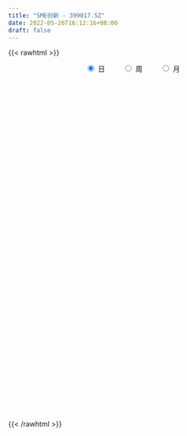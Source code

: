 ```yaml
---
title: "SME创新 - 399017.SZ"
date: 2022-05-26T16:12:16+08:00
draft: false
---
```

{{< rawhtml >}}
    <div style="text-align: center">
        <label style="padding: 1rem;"><input style="margin-right: .5rem" type="radio" name="period" value="D" checked onclick="period_change(this)">日</label>
        <label style="padding: 1rem;"><input style="margin-right: .5rem" type="radio" name="period" value="W" onclick="period_change(this)">周</label>
        <label style="padding: 1rem;"><input style="margin-right: .5rem" type="radio" name="period" value="M" onclick="period_change(this)">月</label>
    </div>
    <div id="chart" style="height: 700px;"></div> 
    <script type="text/javascript">
        const D_v = [21358889.0,16812051.0,20271237.0,20480011.0,18132732.0,19140349.0,22712781.0,21863412.0,21855476.0,23570794.0,22820024.0,23848756.0,20166441.0,17818574.0,19437994.0,23566953.0,21839926.0,19148953.0,21754290.0,23112004.0,19048669.0,17116966.0,19418392.0,21290217.0,23230571.0,19889406.0,25265965.0,25235916.0,24128592.0,22972594.0,21306344.0,21108447.0,19832786.0,18647598.0,18094506.0,19677534.0,20583510.0,22473484.0,20596987.0,24060309.0,26077620.0,21410099.0,21038771.0,22074270.0,20795282.0,17331228.0,20954829.0,23930741.0,23679171.0,26806595.0,29529744.0,24429450.0,23824109.0,24971398.0,27141143.0,28708984.0,24836582.0,25995859.0,23872262.0,22087195.0,24686961.0,22066500.0,22919819.0,23896738.0,19277542.0,20960787.0,18112774.0,17806603.0,19192386.0,22812738.0,21316986.0,20645009.0,20312650.0,22240765.0,26182080.0,23039043.0,25149466.0,23987630.0,26110823.0,24311529.0,21909394.0,27270599.0,22560066.0,21816033.0,21843622.0,21328813.0,20914162.0,21665988.0,19451278.0,17686571.0,20082149.0,17955959.0,18213529.0,14143221.0,16386267.0,14266856.0,16027224.0,15359447.0,15601243.0,14285280.0,15140694.0,19461752.0,16625370.0,16839424.0,16804545.0,14818184.0,15453804.0,16673919.0,20031045.0,21028146.0,21523322.0,21469009.0,23821913.0,24332933.0,19683692.0,21465439.0,29140190.0,22406266.0,20895453.0,21707507.0,22263994.0,21160936.0,24213814.0,24414769.0,23153405.0,24376481.0,22905607.0,23131535.0,22286918.0,20750660.0,19806420.0,21727585.0,22610043.0,25115343.0,24309743.0,26172257.0,24237621.0,22760886.0,22720862.0,22875669.0,23963192.0,21202706.0,21871510.0,21598163.0,19618403.0,18077552.0,19960265.0,20600312.0,15579187.0,19647135.0,18323154.0,18811427.0,16794407.0,17850042.0,15590580.0,17384374.0,17528889.0,21401371.0,23281536.0,17696043.0,21219234.0,19977597.0,19064077.0,17948344.0,17220046.0,18510254.0,21713634.0,22514738.0,19516224.0,18575951.0,18585330.0,14779315.0,18599508.0,15139288.0,17468724.0,15647944.0,15534199.0,15417685.0,16615734.0,15047672.0,17392505.0,14280645.0,13427327.0,13043857.0,14088252.0,12686662.0,17044962.0,17800767.0,18831086.0,23201678.0,15905540.0,15463876.0,14999557.0,13804442.0,15221748.0,15644301.0,18108335.0,18566958.0,21050810.0,18034768.0,18911644.0,16608384.0,19933973.0,21568438.0,21432196.0,15226923.0,16659229.0,14572924.0,15487567.0,14562617.0,15035045.0,14962151.0,15938682.0,16292974.0,15105995.0,14473092.0,16223696.0,15856164.0,16008661.0,17278504.0,17005301.0,12897263.0,13284406.0,15509020.0,13194583.0,14405655.0,13930177.0,17070640.0,14800511.0,18672888.0,18990623.0,21853514.0,19045292.0,21731775.0,21284562.0,17488111.0,15083139.0,18204571.0,23199567.0,15526497.0,15397668.0,15714794.0,15134195.0,16447525.0,18095194.0,19637351.0,18410314.0,21952224.0,15492741.0,19277912.0]
const D_histogram = [0.0,0.0707674074,0.8603501294,1.6393634126,-0.0641150752,0.4978160853,3.5997281474,5.4950064598,9.0838809231,8.8456231879,11.4297776468,13.1321707909,9.3276192634,5.1689929353,3.876091604,4.5159916704,3.5086782692,2.7920566661,4.3208561106,0.6641657427,-2.3502718291,-8.5590755436,-7.6530884393,-3.7996103716,2.2871805845,6.3205216756,11.1373939811,11.9864997384,13.0490306059,15.303235695,13.6429693498,13.5415094141,7.2990494367,-0.1899889599,-3.8361628396,-6.3936522652,-5.055259904,-3.9353105584,-4.5128111356,-2.0531420361,0.1854772942,-1.2144301182,-3.4031260289,-5.4898944299,-7.3853902773,-7.9233983823,-5.2781506151,-2.4559081656,-3.8025685777,-7.5118157224,-13.8101209899,-20.2531023638,-16.5626780516,-10.726817198,-0.986725082,3.5908357603,11.8362328751,15.6367976444,16.1218782374,16.2634391031,17.8922084839,18.5581152719,17.5084455711,12.7821901681,6.5099104141,-5.953176343,-13.8788859014,-16.616818969,-18.3075583852,-10.7810551369,-5.3580941947,-1.8528990455,-2.85252209,-4.5338361911,-6.1657220987,-10.6682836731,-14.4481033865,-15.2729665903,-15.4113991151,-10.2756750954,-3.8998009392,0.6226742036,0.4393270532,0.053053696,-1.3908904837,-2.9421419445,-3.0129124405,-7.4955974685,-8.2137996318,-6.9006790894,-3.8675570639,-3.4729696063,-7.534480492,-9.7604563658,-17.4612702344,-16.5840995091,-14.3253836301,-11.4478346214,-13.7157394745,-11.9688519879,-7.2887571321,-3.8955431834,-1.2205884418,3.5075577469,6.7954074749,7.3836618117,7.6182198656,11.0926057646,12.3653405548,11.4515456683,7.2940577347,8.2680510019,13.037728905,14.7237859631,15.7496182218,19.7123977627,20.2780522332,18.3106252235,19.0803168212,19.4416154695,19.5508581737,21.3764240118,21.1595712141,18.414189911,19.07921326,16.1452187835,15.977589554,18.6856752548,18.0515140256,14.4960597787,11.8689269176,8.0368370423,8.2885198192,10.9032764552,10.6983850733,6.0230182768,4.2490014039,-0.2484292224,-7.4470077658,-6.5180078769,-5.9067363545,-6.3986685001,-5.0834710752,-3.0190794344,-3.7405501729,-3.9999121414,-8.3201854509,-15.8930092952,-17.597368272,-14.5297936573,-11.5096717714,-11.0688434059,-9.7303774953,-5.8237201626,-3.9430784593,0.8167063122,3.6279914546,5.7661220722,0.2211232982,-3.919509286,-7.5592881701,-7.4919186324,-10.386153117,-8.3727799887,-10.334768475,-8.9111148881,-1.0695443723,1.2374278026,-0.5887937127,-4.8952203021,-13.637721566,-19.2977332229,-31.9306956644,-38.1060176134,-47.2963240458,-49.7118698196,-47.258328861,-42.8405072457,-32.9256531728,-25.3265453443,-24.9522952979,-24.6153078061,-18.8412509286,-12.2116407206,-6.542618155,-0.0511693844,9.2237165465,10.6990216821,16.1140534081,13.0402687905,13.3925844188,13.3083929789,12.6386639124,11.4130726403,7.2381458015,2.069999796,-8.4376614516,-21.9677482751,-31.328517009,-30.6398774864,-24.9409987866,-24.5645748733,-32.9168890601,-29.716722021,-19.7263700994,-11.3753747166,-1.7835345868,3.2672099693,9.0815802404,11.0900796856,9.6901031331,9.502815488,8.8568954781,13.4570704299,13.704326909,13.7605438304,13.2233517232,8.854405277,3.5892831495,-5.3593110841,-6.0496394506,-9.9334239871,-6.839875597,-7.6110273381,-5.3785820847,-3.3283227807,-4.4140378979,-10.0704996366,-14.7327218342,-28.9587227071,-41.4837968402,-38.6138073714,-35.0149633383,-21.306524876,-6.8418021785,1.2588511057,7.796180936,15.0585206426,21.2083994536,26.0926856528,28.6904295468,28.1285397699,27.9181478064,28.1296196971,28.3299022698,30.4793935858,32.9229893133,24.3789424701,20.6086739243,18.7320927504]
const D_fast = [0.0,0.0884592593,1.0931295136,2.28198365,0.5624763933,1.2488615752,5.2507056741,8.5197356015,14.3795802956,16.3527283573,21.7943272279,26.7797630697,25.3071163581,22.4407382638,22.1168598336,23.8857578175,23.7556139836,23.737006547,26.3460200192,22.855371087,19.2533655578,10.9047929575,9.8975079519,12.8010834268,19.459669529,25.073141039,32.6743618398,36.5200925317,40.8448810506,46.9248950635,48.6753710557,51.9592884735,47.5415908553,40.0050552187,35.3998406291,31.2439381373,31.3185155224,31.4546372285,29.7489338674,31.6953174578,33.9803061117,32.2767911698,29.2373137518,25.7780717434,22.0362283266,19.517370626,20.8430807395,23.0513461476,20.754043591,15.1668425157,5.4160070007,-6.0902499641,-6.5404951648,-3.3863386108,6.1070722348,11.5823420172,22.7867973507,30.4965615311,35.0121116835,39.219532325,45.3213538267,50.6267894326,53.9542311246,52.4235232637,47.7787211132,33.8273402704,22.4319092366,15.5397714268,9.2721424143,14.1033818783,18.1868192718,21.2287896596,19.5160360927,16.7012629438,13.5279465115,6.3583140188,-1.0335315412,-5.6766363926,-9.6679186961,-7.1011134503,-1.7001895289,2.9779541649,2.9044387777,2.5314288445,0.7397620439,-1.547024903,-2.3710235092,-8.7276079043,-11.4992599756,-11.9113092055,-9.845076446,-10.31873139,-16.2638623987,-20.9299523639,-32.9960837912,-36.2649379431,-37.5875679717,-37.5719776183,-43.2688173401,-44.5141428504,-41.6562372776,-39.2369091248,-36.8671014937,-31.2620658682,-26.2753642715,-23.8411944817,-21.7020814615,-15.4545441213,-11.0904741924,-9.1413826618,-11.4753561617,-8.4343501441,-0.4052400147,4.9617635341,9.9250003484,18.8158793299,24.4510468587,27.0612761549,32.6010469579,37.8227494736,42.8197067212,49.9893785622,55.062418568,56.9205847427,62.3554114067,63.4577216261,67.2844897851,74.6639942995,78.5427115767,78.6112722745,78.9513711428,77.128490528,79.4523032598,84.7928790096,87.2625838961,84.0929716687,83.3812051468,78.8216672148,69.7613367301,69.0608346497,68.1954220835,66.1038228128,66.1481524689,67.4577742512,65.8011659694,64.5418259655,58.1415062934,46.5954301253,40.4917290804,39.9268552808,40.0695592238,37.7431767379,36.6490482747,39.0997755667,39.9946476552,44.9586090048,48.6768920108,52.2565531465,46.766835197,41.6463252913,36.1167243647,34.3111142442,28.8203414804,28.7405196116,24.1948390065,23.3907138714,30.9648982941,33.5812274196,31.6078074761,26.0775758113,13.9256441558,3.4411991932,-17.1744371644,-32.8762635167,-53.8906509606,-68.7341641892,-78.0952054459,-84.387510642,-82.7040698624,-81.4365983699,-87.300422148,-93.1172616077,-92.0535174624,-88.4768174345,-84.4434494076,-77.9647929831,-66.3839779156,-62.2339173595,-52.7903722815,-52.6040897015,-48.9036279684,-45.6607211636,-43.1707842521,-41.5431073641,-43.9084977525,-48.5591438089,-61.1762204195,-80.1982443118,-97.391142298,-104.362472147,-104.8988431438,-110.6635629488,-127.2450994006,-131.4741128668,-126.4153534701,-120.9082017664,-111.7622452833,-105.8946982349,-97.8099329037,-93.0289135371,-92.0063643064,-89.8179480794,-88.2496442197,-80.2852016605,-76.6118634542,-73.1155105751,-70.3468647516,-72.5022098785,-76.8700112186,-87.1584332233,-89.3611714523,-95.7283119856,-94.3447324948,-97.0186410704,-96.1308413382,-94.9126627294,-97.101887321,-105.2759739689,-113.621376625,-135.0870581746,-157.9830815178,-164.7665438919,-169.9214406934,-161.5396334501,-148.7853612971,-140.3699952366,-131.8836201722,-120.856650305,-109.4046716306,-97.9972140181,-88.2268627375,-81.7566175719,-74.9874725838,-67.7435957688,-60.4608376286,-50.6914979162,-40.0171548604,-42.4664660861,-41.0845661508,-38.2781241372]
const D_slow = [0.0,0.0176918519,0.2327793842,0.6426202373,0.6265914685,0.7510454899,1.6509775267,3.0247291417,5.2956993724,7.5071051694,10.3645495811,13.6475922788,15.9794970947,17.2717453285,18.2407682295,19.3697661471,20.2469357144,20.9449498809,22.0251639086,22.1912053443,21.603637387,19.4638685011,17.5505963912,16.6006937984,17.1724889445,18.7526193634,21.5369678587,24.5335927933,27.7958504447,31.6216593685,35.0324017059,38.4177790594,40.2425414186,40.1950441786,39.2360034687,37.6375904024,36.3737754264,35.3899477868,34.261745003,33.7484594939,33.7948288175,33.4912212879,32.6404397807,31.2679661732,29.4216186039,27.4407690083,26.1212313546,25.5072543132,24.5566121687,22.6786582381,19.2261279906,14.1628523997,10.0221828868,7.3404785873,7.0937973168,7.9915062569,10.9505644756,14.8597638867,18.8902334461,22.9560932218,27.4291453428,32.0686741608,36.4457855536,39.6413330956,41.2688106991,39.7805166134,36.310795138,32.1565903958,27.5797007995,24.8844370152,23.5449134666,23.0816887052,22.3685581827,21.2350991349,19.6936686102,17.0265976919,13.4145718453,9.5963301977,5.743480419,3.1745616451,2.1996114103,2.3552799612,2.4651117245,2.4783751485,2.1306525276,1.3951170415,0.6418889313,-1.2320104358,-3.2854603437,-5.0106301161,-5.9775193821,-6.8457617837,-8.7293819067,-11.1694959981,-15.5348135567,-19.680838434,-23.2621843415,-26.1241429969,-29.5530778655,-32.5452908625,-34.3674801455,-35.3413659414,-35.6465130518,-34.7696236151,-33.0707717464,-31.2248562934,-29.320301327,-26.5471498859,-23.4558147472,-20.5929283301,-18.7694138964,-16.702401146,-13.4429689197,-9.7620224289,-5.8246178735,-0.8965184328,4.1729946255,8.7506509314,13.5207301367,18.3811340041,23.2688485475,28.6129545504,33.9028473539,38.5063948317,43.2761981467,47.3125028426,51.3069002311,55.9783190448,60.4911975511,64.1152124958,67.0824442252,69.0916534858,71.1637834406,73.8896025544,76.5641988227,78.0699533919,79.1322037429,79.0700964373,77.2083444958,75.5788425266,74.102158438,72.5024913129,71.2316235441,70.4768536855,69.5417161423,68.541738107,66.4616917443,62.4884394205,58.0890973524,54.4566489381,51.5792309953,48.8120201438,46.37942577,44.9234957293,43.9377261145,44.1419026925,45.0489005562,46.4904310743,46.5457118988,45.5658345773,43.6760125348,41.8030328767,39.2064945974,37.1132996002,34.5296074815,32.3018287595,32.0344426664,32.343799617,32.1966011889,30.9727961133,27.5633657218,22.7389324161,14.7562585,5.2297540967,-6.5943269148,-19.0222943697,-30.8368765849,-41.5470033963,-49.7784166895,-56.1100530256,-62.3481268501,-68.5019538016,-73.2122665338,-76.2651767139,-77.9008312527,-77.9136235988,-75.6076944621,-72.9329390416,-68.9044256896,-65.6443584919,-62.2962123872,-58.9691141425,-55.8094481644,-52.9561800044,-51.146643554,-50.629143605,-52.7385589679,-58.2304960367,-66.0626252889,-73.7225946605,-79.9578443572,-86.0989880755,-94.3282103405,-101.7573908458,-106.6889833706,-109.5328270498,-109.9787106965,-109.1619082042,-106.8915131441,-104.1189932227,-101.6964674394,-99.3207635674,-97.1065396979,-93.7422720904,-90.3161903632,-86.8760544055,-83.5702164748,-81.3566151555,-80.4592943681,-81.7991221391,-83.3115320018,-85.7948879985,-87.5048568978,-89.4076137323,-90.7522592535,-91.5843399487,-92.6878494231,-95.2054743323,-98.8886547908,-106.1283354676,-116.4992846776,-126.1527365205,-134.9064773551,-140.2331085741,-141.9435591187,-141.6288463423,-139.6798011083,-135.9151709476,-130.6130710842,-124.089899671,-116.9172922843,-109.8851573418,-102.9056203902,-95.8732154659,-88.7907398985,-81.170891502,-72.9401441737,-66.8454085562,-61.6932400751,-57.0102168875]
const D_data = [['2021-05-17', 3585.0446, 3607.7697, 3585.0446, 3630.5828],['2021-05-18', 3603.0212, 3608.8786, 3577.271, 3609.4687],['2021-05-19', 3601.2074, 3620.6167, 3588.8703, 3627.4374],['2021-05-20', 3607.0358, 3625.8087, 3598.2271, 3635.1795],['2021-05-21', 3635.4483, 3592.9032, 3590.2512, 3644.3814],['2021-05-24', 3592.039, 3618.4759, 3587.8692, 3619.0294],['2021-05-25', 3619.8016, 3662.079, 3611.8412, 3663.8964],['2021-05-26', 3663.9594, 3664.5049, 3650.6754, 3674.5767],['2021-05-27', 3665.1168, 3707.0728, 3661.4555, 3710.1193],['2021-05-28', 3700.8453, 3676.3098, 3660.9148, 3711.8238],['2021-05-31', 3683.7433, 3727.4811, 3683.7433, 3727.4811],['2021-06-01', 3720.5219, 3739.6463, 3702.7319, 3740.3568],['2021-06-02', 3738.3578, 3676.0472, 3660.997, 3738.3578],['2021-06-03', 3676.2864, 3658.1939, 3658.1326, 3698.1106],['2021-06-04', 3648.2518, 3685.4916, 3643.6905, 3703.3438],['2021-06-07', 3701.1593, 3714.0065, 3692.4374, 3718.0073],['2021-06-08', 3720.3471, 3698.4142, 3680.3688, 3729.4205],['2021-06-09', 3699.5984, 3702.8528, 3689.3375, 3713.1181],['2021-06-10', 3702.0264, 3739.1324, 3696.6523, 3739.1324],['2021-06-11', 3744.5966, 3673.5141, 3671.3517, 3744.5966],['2021-06-15', 3676.9257, 3665.9086, 3638.5321, 3685.2401],['2021-06-16', 3666.1267, 3599.3806, 3597.56, 3668.9833],['2021-06-17', 3601.9323, 3670.3063, 3601.6658, 3670.5842],['2021-06-18', 3675.405, 3718.0116, 3669.7377, 3724.478],['2021-06-21', 3713.2752, 3774.7932, 3697.5581, 3778.4387],['2021-06-22', 3784.3384, 3782.5452, 3757.1277, 3791.5501],['2021-06-23', 3782.0339, 3826.2815, 3767.5311, 3829.9416],['2021-06-24', 3832.7404, 3804.5034, 3796.4149, 3832.7404],['2021-06-25', 3807.4701, 3826.1643, 3794.9316, 3832.5255],['2021-06-28', 3832.9769, 3865.741, 3830.561, 3872.1169],['2021-06-29', 3875.3753, 3834.6736, 3829.8709, 3878.6779],['2021-06-30', 3838.8743, 3865.6013, 3830.214, 3865.7989],['2021-07-01', 3872.4442, 3785.3923, 3785.3923, 3872.4442],['2021-07-02', 3774.1971, 3741.0962, 3736.5633, 3776.5209],['2021-07-05', 3749.0327, 3763.1011, 3731.5321, 3777.5107],['2021-07-06', 3774.9114, 3761.2908, 3717.011, 3786.1228],['2021-07-07', 3736.8063, 3807.506, 3725.8549, 3811.4954],['2021-07-08', 3812.4936, 3812.954, 3798.8411, 3831.5778],['2021-07-09', 3794.2, 3794.7284, 3732.2313, 3804.4727],['2021-07-12', 3801.5556, 3840.13, 3784.7678, 3856.4842],['2021-07-13', 3843.438, 3854.1856, 3821.0001, 3855.7526],['2021-07-14', 3835.3748, 3815.2433, 3804.6383, 3852.1719],['2021-07-15', 3797.6228, 3798.4832, 3745.9712, 3808.0416],['2021-07-16', 3797.3197, 3789.1479, 3780.7506, 3821.6165],['2021-07-19', 3777.3586, 3779.8985, 3749.9216, 3792.7467],['2021-07-20', 3747.7757, 3788.2211, 3741.403, 3789.4885],['2021-07-21', 3799.8585, 3832.3668, 3796.5451, 3846.5036],['2021-07-22', 3837.0562, 3850.0062, 3807.0495, 3852.9463],['2021-07-23', 3853.1291, 3802.8126, 3786.9634, 3853.7106],['2021-07-26', 3803.3808, 3758.3007, 3694.6859, 3815.8219],['2021-07-27', 3761.8788, 3693.108, 3693.108, 3814.2257],['2021-07-28', 3655.3687, 3645.4097, 3554.0573, 3687.7298],['2021-07-29', 3703.0432, 3751.9034, 3691.1708, 3757.6244],['2021-07-30', 3755.8168, 3794.9307, 3740.5236, 3795.143],['2021-08-02', 3815.2587, 3882.4753, 3804.7211, 3883.6425],['2021-08-03', 3885.7886, 3858.7453, 3846.2277, 3909.2903],['2021-08-04', 3862.3728, 3947.0808, 3862.3728, 3947.3868],['2021-08-05', 3946.4039, 3936.9397, 3920.3719, 3956.7721],['2021-08-06', 3938.6966, 3922.1811, 3887.1471, 3944.085],['2021-08-09', 3904.4181, 3935.5767, 3883.1755, 3942.08],['2021-08-10', 3929.686, 3976.3473, 3929.686, 3977.4989],['2021-08-11', 3970.4348, 3989.4006, 3951.0852, 3994.1625],['2021-08-12', 3981.8235, 3986.2379, 3962.627, 4004.0416],['2021-08-13', 3972.3345, 3942.0769, 3924.113, 3981.3304],['2021-08-16', 3927.7156, 3906.3738, 3893.9065, 3937.2709],['2021-08-17', 3902.5666, 3783.9274, 3774.1845, 3903.3696],['2021-08-18', 3788.2438, 3782.9325, 3754.7298, 3798.5356],['2021-08-19', 3779.1292, 3811.6586, 3764.5513, 3827.6514],['2021-08-20', 3810.6488, 3803.0, 3761.5866, 3831.7023],['2021-08-23', 3825.7391, 3926.4447, 3822.0958, 3930.2578],['2021-08-24', 3925.8404, 3932.1986, 3897.9561, 3942.7193],['2021-08-25', 3936.8886, 3932.8248, 3907.406, 3939.1483],['2021-08-26', 3931.1995, 3884.5104, 3882.0834, 3948.4778],['2021-08-27', 3873.2592, 3868.8349, 3843.83, 3877.3216],['2021-08-30', 3872.8009, 3859.0861, 3835.7452, 3903.2971],['2021-08-31', 3842.7375, 3802.3087, 3770.531, 3842.7375],['2021-09-01', 3799.4901, 3780.971, 3715.5164, 3800.5085],['2021-09-02', 3775.2351, 3795.2172, 3757.3346, 3796.2889],['2021-09-03', 3796.8186, 3789.9746, 3762.0476, 3838.0058],['2021-09-06', 3795.3146, 3859.9703, 3774.1075, 3860.0539],['2021-09-07', 3861.1969, 3901.4506, 3846.633, 3901.6591],['2021-09-08', 3903.4997, 3906.8068, 3884.8567, 3919.8622],['2021-09-09', 3890.0842, 3860.3646, 3833.2928, 3891.6004],['2021-09-10', 3862.2083, 3856.8256, 3824.5566, 3867.8181],['2021-09-13', 3859.998, 3838.3909, 3826.6493, 3862.6066],['2021-09-14', 3838.3288, 3827.4268, 3813.2867, 3877.3976],['2021-09-15', 3820.1478, 3839.3359, 3783.0118, 3839.4016],['2021-09-16', 3835.472, 3767.4057, 3767.1021, 3845.0005],['2021-09-17', 3760.3197, 3793.845, 3730.3655, 3796.1339],['2021-09-22', 3747.7644, 3814.2585, 3737.5991, 3819.8296],['2021-09-23', 3829.8677, 3842.5055, 3821.5423, 3853.2466],['2021-09-24', 3840.3545, 3814.8681, 3812.3617, 3848.427],['2021-09-27', 3828.2955, 3743.5195, 3709.6392, 3831.5744],['2021-09-28', 3735.7689, 3741.093, 3721.1656, 3757.621],['2021-09-29', 3710.783, 3632.6731, 3632.6731, 3713.0634],['2021-09-30', 3644.0864, 3705.4886, 3644.0864, 3712.4988],['2021-10-08', 3751.886, 3715.8326, 3701.3952, 3758.7059],['2021-10-11', 3725.0406, 3723.6485, 3707.4277, 3737.5111],['2021-10-12', 3714.6415, 3646.714, 3614.726, 3714.6415],['2021-10-13', 3647.3083, 3680.8728, 3614.9993, 3682.2296],['2021-10-14', 3684.2388, 3722.5704, 3677.264, 3732.3545],['2021-10-15', 3713.1401, 3718.8788, 3697.3526, 3730.1046],['2021-10-18', 3719.5378, 3719.2195, 3686.6272, 3719.5378],['2021-10-19', 3721.7393, 3760.941, 3721.7393, 3763.6053],['2021-10-20', 3757.5316, 3763.9374, 3752.3208, 3787.0282],['2021-10-21', 3758.9336, 3741.7213, 3723.3386, 3766.1033],['2021-10-22', 3737.4447, 3741.2237, 3724.2977, 3760.2866],['2021-10-25', 3743.1575, 3795.4316, 3738.973, 3795.4316],['2021-10-26', 3791.6364, 3786.5708, 3776.3278, 3801.0628],['2021-10-27', 3784.0302, 3766.5583, 3744.6374, 3784.0302],['2021-10-28', 3750.5158, 3716.8515, 3706.5784, 3770.7838],['2021-10-29', 3715.4532, 3776.2563, 3705.7472, 3776.2563],['2021-11-01', 3780.864, 3845.835, 3773.5136, 3854.8954],['2021-11-02', 3850.8051, 3834.199, 3794.5632, 3877.152],['2021-11-03', 3835.9248, 3844.4139, 3808.5464, 3858.8231],['2021-11-04', 3859.684, 3908.5392, 3855.0198, 3908.6492],['2021-11-05', 3905.5948, 3894.5469, 3894.2907, 3943.0074],['2021-11-08', 3891.1131, 3875.4156, 3846.3632, 3891.1131],['2021-11-09', 3884.2106, 3923.0903, 3871.2602, 3931.2881],['2021-11-10', 3920.3383, 3938.7969, 3881.3975, 3938.7969],['2021-11-11', 3925.4833, 3955.556, 3914.8304, 3962.9091],['2021-11-12', 3954.6251, 4002.4728, 3952.4266, 4007.6391],['2021-11-15', 4013.5895, 4002.7919, 3995.1685, 4032.5465],['2021-11-16', 3996.2453, 3984.1269, 3977.7791, 4025.1947],['2021-11-17', 3991.2182, 4042.138, 3973.6577, 4042.138],['2021-11-18', 4039.0055, 4011.4864, 4009.7156, 4043.0921],['2021-11-19', 4009.084, 4057.6968, 4002.4711, 4059.9607],['2021-11-22', 4067.7439, 4122.2319, 4067.7439, 4124.0305],['2021-11-23', 4114.9909, 4109.0434, 4094.025, 4124.2611],['2021-11-24', 4104.4047, 4083.0287, 4080.7588, 4110.8491],['2021-11-25', 4088.2407, 4097.8489, 4086.0293, 4111.9555],['2021-11-26', 4099.9469, 4082.9363, 4066.4965, 4107.3184],['2021-11-29', 4048.5572, 4140.9886, 4045.6915, 4140.9886],['2021-11-30', 4155.8417, 4196.4637, 4155.8417, 4210.2777],['2021-12-01', 4200.44, 4187.0844, 4174.1395, 4202.9086],['2021-12-02', 4192.3098, 4135.5611, 4132.0387, 4192.3098],['2021-12-03', 4139.6188, 4169.782, 4139.0636, 4171.5753],['2021-12-06', 4169.9268, 4131.5271, 4128.8936, 4180.6653],['2021-12-07', 4149.1567, 4073.9908, 4055.008, 4155.2782],['2021-12-08', 4083.6153, 4164.1608, 4080.9872, 4164.1608],['2021-12-09', 4164.671, 4170.058, 4154.8775, 4174.6306],['2021-12-10', 4158.0713, 4162.0801, 4147.1703, 4170.8213],['2021-12-13', 4165.4582, 4192.6217, 4163.371, 4203.4778],['2021-12-14', 4185.8826, 4218.0531, 4180.8678, 4227.6698],['2021-12-15', 4213.0186, 4194.0608, 4188.5738, 4218.1655],['2021-12-16', 4200.1688, 4203.9445, 4181.4021, 4210.2437],['2021-12-17', 4194.1665, 4145.3007, 4145.3007, 4194.1665],['2021-12-20', 4133.3166, 4071.7286, 4070.0898, 4152.4436],['2021-12-21', 4075.6002, 4115.2698, 4075.6002, 4117.3114],['2021-12-22', 4132.186, 4173.9203, 4129.9582, 4178.8018],['2021-12-23', 4179.5712, 4186.9609, 4165.4188, 4196.4032],['2021-12-24', 4186.1591, 4162.1207, 4153.4753, 4192.7653],['2021-12-27', 4166.0449, 4176.6453, 4156.5797, 4197.1454],['2021-12-28', 4189.1599, 4223.3484, 4183.9091, 4225.2715],['2021-12-29', 4221.7553, 4216.0823, 4205.5306, 4231.2811],['2021-12-30', 4216.3174, 4275.2337, 4215.1488, 4284.7156],['2021-12-31', 4289.9765, 4279.5145, 4264.0096, 4295.918],['2022-01-04', 4291.8233, 4294.8231, 4252.616, 4302.5266],['2022-01-05', 4288.0587, 4198.3134, 4182.4703, 4293.0089],['2022-01-06', 4171.3412, 4194.722, 4153.7829, 4200.2219],['2022-01-07', 4201.5784, 4181.6447, 4179.5068, 4233.1335],['2022-01-10', 4176.0422, 4218.4782, 4139.5709, 4222.379],['2022-01-11', 4220.4531, 4172.2827, 4166.2964, 4226.1741],['2022-01-12', 4193.034, 4229.3265, 4186.2707, 4230.0058],['2022-01-13', 4247.6006, 4177.2329, 4176.1021, 4247.6006],['2022-01-14', 4170.7094, 4215.2541, 4164.3483, 4234.0312],['2022-01-17', 4245.6093, 4321.4411, 4244.3892, 4327.8184],['2022-01-18', 4327.624, 4284.2729, 4276.7476, 4340.0692],['2022-01-19', 4254.9325, 4238.6359, 4209.5447, 4277.028],['2022-01-20', 4239.1779, 4193.2077, 4190.9543, 4246.1455],['2022-01-21', 4179.329, 4098.9147, 4093.7755, 4179.329],['2022-01-24', 4061.2215, 4088.8234, 4054.283, 4110.6301],['2022-01-25', 4062.5978, 3933.8555, 3933.4993, 4084.7522],['2022-01-26', 3939.1099, 3937.0434, 3888.1099, 3972.272],['2022-01-27', 3945.1919, 3823.1308, 3822.5196, 3945.1919],['2022-01-28', 3850.8371, 3835.7494, 3791.2942, 3887.5928],['2022-02-07', 3877.5428, 3854.3674, 3840.5539, 3888.1596],['2022-02-08', 3850.3897, 3856.2712, 3772.7271, 3856.8237],['2022-02-09', 3851.6222, 3927.1184, 3843.0384, 3934.1595],['2022-02-10', 3923.0917, 3914.6584, 3897.652, 3943.2923],['2022-02-11', 3886.5444, 3817.069, 3810.4143, 3890.561],['2022-02-14', 3792.267, 3789.2704, 3765.8089, 3835.4955],['2022-02-15', 3787.7784, 3846.4324, 3786.6805, 3846.7164],['2022-02-16', 3868.395, 3867.6709, 3848.6625, 3887.9257],['2022-02-17', 3864.7206, 3870.4642, 3850.4626, 3894.9324],['2022-02-18', 3856.729, 3900.002, 3852.4589, 3900.002],['2022-02-21', 3916.1797, 3970.4083, 3914.3153, 3970.6829],['2022-02-22', 3935.4537, 3899.2087, 3876.6982, 3935.4537],['2022-02-23', 3901.3584, 3967.9402, 3900.1579, 3968.5847],['2022-02-24', 3946.1318, 3869.9848, 3827.4703, 3962.6244],['2022-02-25', 3900.0232, 3907.0283, 3896.9185, 3933.069],['2022-02-28', 3914.2739, 3904.3504, 3857.1658, 3920.5501],['2022-03-01', 3902.6042, 3897.1906, 3877.9356, 3914.152],['2022-03-02', 3879.6652, 3886.9727, 3853.4589, 3890.3822],['2022-03-03', 3893.4114, 3835.4, 3831.2872, 3897.2531],['2022-03-04', 3809.4295, 3794.0597, 3782.1604, 3844.7624],['2022-03-07', 3778.7848, 3674.6346, 3657.1238, 3778.7848],['2022-03-08', 3674.2318, 3551.3582, 3540.8974, 3688.686],['2022-03-09', 3570.696, 3511.1995, 3362.6583, 3580.904],['2022-03-10', 3580.4267, 3578.7547, 3564.5568, 3596.8955],['2022-03-11', 3533.8665, 3625.5904, 3506.1108, 3631.5847],['2022-03-14', 3620.1167, 3543.6079, 3543.6079, 3638.3],['2022-03-15', 3506.5398, 3376.5552, 3376.5552, 3528.845],['2022-03-16', 3438.5103, 3468.218, 3294.6093, 3475.9569],['2022-03-17', 3508.9021, 3554.3861, 3501.6985, 3616.9754],['2022-03-18', 3540.9644, 3555.6786, 3511.1351, 3563.5667],['2022-03-21', 3565.7853, 3598.969, 3556.0826, 3604.377],['2022-03-22', 3593.336, 3566.7305, 3556.58, 3596.6034],['2022-03-23', 3572.2233, 3595.3233, 3556.3937, 3601.9798],['2022-03-24', 3577.0912, 3561.88, 3532.4267, 3583.9647],['2022-03-25', 3575.666, 3514.4521, 3514.4521, 3583.4347],['2022-03-28', 3501.5483, 3518.6988, 3470.8585, 3536.2568],['2022-03-29', 3530.7632, 3504.0341, 3490.5448, 3545.7347],['2022-03-30', 3517.1732, 3575.864, 3493.7447, 3579.2236],['2022-03-31', 3566.3936, 3532.2204, 3524.5387, 3581.2576],['2022-04-01', 3512.9295, 3529.0277, 3484.6908, 3546.8309],['2022-04-06', 3540.9165, 3518.9504, 3501.0894, 3541.5921],['2022-04-07', 3502.3531, 3454.69, 3453.8831, 3529.5385],['2022-04-08', 3455.7201, 3410.7476, 3377.7528, 3460.133],['2022-04-11', 3391.4464, 3313.6915, 3297.0504, 3391.4464],['2022-04-12', 3332.4545, 3374.6744, 3292.6034, 3374.6744],['2022-04-13', 3355.0507, 3303.7259, 3303.7259, 3355.2341],['2022-04-14', 3346.4266, 3369.929, 3336.5914, 3384.359],['2022-04-15', 3360.3196, 3309.3431, 3303.7564, 3360.3196],['2022-04-18', 3292.6597, 3332.8741, 3254.4448, 3341.7329],['2022-04-19', 3319.4143, 3325.6924, 3301.3569, 3348.11],['2022-04-20', 3328.068, 3272.7257, 3261.7639, 3336.8598],['2022-04-21', 3250.9436, 3177.8873, 3167.9141, 3277.8482],['2022-04-22', 3156.7827, 3138.5135, 3106.4514, 3175.4233],['2022-04-25', 3095.5286, 2935.158, 2935.158, 3095.5286],['2022-04-26', 2938.2761, 2839.6655, 2835.0229, 2962.5561],['2022-04-27', 2800.9826, 2956.9326, 2786.2362, 2957.7771],['2022-04-28', 2942.9333, 2935.3975, 2902.446, 2973.3187],['2022-04-29', 2949.1205, 3066.8234, 2944.4122, 3077.1186],['2022-05-05', 3063.1883, 3121.3089, 3054.8184, 3144.3589],['2022-05-06', 3044.9834, 3080.2813, 3034.504, 3111.1469],['2022-05-09', 3073.8092, 3083.9603, 3064.0221, 3108.0457],['2022-05-10', 3038.1082, 3120.0024, 3028.3097, 3124.6735],['2022-05-11', 3128.5989, 3137.9953, 3125.382, 3218.2991],['2022-05-12', 3113.9035, 3152.8919, 3110.0499, 3155.4923],['2022-05-13', 3167.0321, 3149.3331, 3127.0476, 3175.7422],['2022-05-16', 3166.5818, 3121.8796, 3112.5586, 3186.1049],['2022-05-17', 3122.982, 3131.5091, 3081.3906, 3131.52],['2022-05-18', 3144.3317, 3145.1211, 3133.2667, 3170.5647],['2022-05-19', 3096.9843, 3155.5928, 3089.9462, 3155.7605],['2022-05-20', 3166.1222, 3197.8941, 3150.5699, 3197.9431],['2022-05-23', 3217.3376, 3228.5141, 3190.517, 3228.5141],['2022-05-24', 3224.4662, 3087.2562, 3087.2562, 3224.4662],['2022-05-25', 3081.2408, 3122.5684, 3077.2471, 3122.5684],['2022-05-26', 3122.3637, 3138.3077, 3067.7362, 3154.8165]]
const W_v = [57437817.0,60502144.0,63623815.0,66506137.0,55239265.0,87658368.0,62573657.0,72202815.0,83958890.0,86219740.0,89503811.0,73351914.0,78254533.0,60554031.0,64833526.0,74531631.0,85561953.0,92642939.0,85239426.0,64425097.0,68223396.0,72017583.0,60101689.0,53404687.0,51362999.0,73158878.0,74060541.0,60983930.0,60687499.0,55067637.0,23973455.0,16320101.0,72220099.0,65480620.0,72558963.0,66271458.0,74010124.0,46782043.0,62020340.0,89835718.0,81968522.0,40865067.0,60084427.0,55793221.0,61484679.0,61068757.0,49325409.0,42226122.0,43930534.0,46137060.0,52935975.0,53754893.0,46275091.0,57329949.0,48082576.0,48107626.0,48661240.0,51150624.0,51961827.0,50633698.0,46954068.0,47903451.0,36130246.0,53468684.0,55994754.0,65710229.0,63924057.0,56254779.0,76691240.0,70320577.0,56901289.0,67205050.0,51414157.0,44432358.0,50581832.0,32766651.0,77065641.0,77583399.0,66690605.0,69766935.0,100993944.0,130761296.0,153392250.0,196394169.0,173786996.0,130388696.0,118136053.0,124476762.0,114204141.0,107320375.0,100329504.0,33953896.0,81459369.0,87758022.0,98448093.0,89178357.0,64037276.0,84017412.0,87824695.0,76803941.0,93425031.0,68259139.0,70984046.0,82813606.0,85831575.0,85424208.0,103510931.0,134006743.0,126941273.0,148052519.0,112838176.0,125711406.0,131798253.0,17628827.0,78669511.0,97055761.0,76363874.0,114216092.0,109484680.0,100070553.0,107264382.0,92757816.0,100556874.0,132234592.0,155108332.0,119828970.0,107011332.0,167865028.0,163204963.0,139104578.0,191786510.0,193903287.0,239597180.0,285620059.0,228638415.0,205370497.0,189017933.0,159975200.0,147631984.0,120374864.0,150949281.0,142363852.0,110682450.0,99474353.0,142224603.0,144054363.0,107000200.0,155849807.0,134715101.0,137372443.0,80827902.0,155795643.0,234926048.0,213548905.0,172003812.0,152752295.0,178587302.0,142509887.0,137390938.0,117640193.0,111346396.0,99745503.0,82232217.0,69650910.0,36720575.0,19502112.0,101717076.0,76115473.0,100117055.0,101627571.0,106947656.0,92131284.0,96333144.0,96861677.0,90564089.0,89074583.0,124199498.0,98386108.0,175193906.0,179591095.0,150377940.0,151873989.0,129090443.0,66544200.0,53971801.0,128069045.0,118483057.0,122973035.0,113871302.0,104753000.0,99228852.0,68672782.0,80952036.0,130410464.0,115509272.0,45150523.0,97471769.0,97054920.0,109142812.0,104091789.0,109422126.0,76874244.0,117750450.0,103867769.0,101426021.0,114661069.0,106691251.0,129561296.0,130554830.0,115657213.0,95350092.0,107328148.0,124469042.0,117867621.0,105203863.0,55724679.0,63009873.0,16027224.0,79848416.0,80541327.0,100725441.0,118444167.0,108434156.0,119064076.0,107703118.0,122445007.0,113523315.0,101125893.0,92961215.0,85148292.0,83598184.0,92720318.0,100905877.0,81634779.0,80007795.0,67526743.0,92784033.0,75133924.0,94672515.0,94769914.0,76317382.0,76772894.0,48088521.0,75974494.0,73401566.0,100294092.0,38772673.0,87411442.0,85029059.0,75133191.0]
const W_histogram = [0.0,-4.9509169231,-4.7941892825,-6.2642602549,-6.7686234801,1.4891954214,5.8224227666,11.5025042893,17.0598929789,21.9017261996,25.3955707156,27.0832538906,29.8403006309,26.7979386072,25.6636759063,19.7895934446,23.2250637327,16.1836549913,7.9795973906,2.1988042711,-4.7038460113,-7.4110663616,-9.4319414908,-12.4415085738,-12.1166973909,-12.1152829867,-19.3808939101,-20.8157794089,-33.5974819158,-49.3362580128,-50.2074838627,-44.8856485242,-30.3197761202,-13.709378807,-4.5328253898,-9.057111573,1.1647984917,4.3850776461,7.1547876872,5.911191233,2.7339201144,1.6599077602,2.9780269995,2.9893934609,1.3672013217,-7.1751991304,-11.6839787882,-21.3404224247,-34.7478180113,-38.3146507938,-44.9807141727,-40.0796679039,-34.3211293119,-27.0505188552,-31.6410141738,-28.5676783396,-30.0637817733,-26.5544790256,-22.9718643334,-20.0868475644,-19.4927927715,-15.3861577185,-11.1310218723,-22.4211901502,-28.7144334677,-27.7431393631,-17.1524867036,-9.9477716437,4.2497303914,6.8319101268,10.350037722,15.217711731,16.454399187,13.4287953319,10.7837954261,10.42538991,16.2541638677,20.4619317636,23.6716067585,24.1664954754,32.0028735087,44.1429187643,56.0866064734,70.3324340137,78.9021142859,85.7000893518,84.5214151924,87.3555181351,77.8531274418,70.9783891898,52.363342817,33.567355112,12.7086927534,-6.407753282,-21.200839999,-27.1963553266,-38.1402090249,-39.0216513449,-30.9760218617,-25.9282415188,-18.0929147826,-17.318240222,-16.266413349,-10.8962637839,-8.8031923632,-14.4229194383,-9.7164373834,-0.6953514289,3.4833861422,16.7536442702,26.6615223911,32.1531616035,28.3696186774,21.6882477865,19.1763642858,12.877246115,8.3241995967,5.967592907,7.1325171889,4.2694702834,1.6884767842,-2.0306877453,1.8796953914,8.1746909513,14.1629314743,17.711850063,26.6753607668,37.119259675,47.5813416525,50.2003857198,51.101798734,52.0158220327,67.3744654348,59.4355545684,58.7836307597,39.9480453161,13.8510587791,-9.9503108213,-26.7445627712,-35.3327280851,-32.8713345269,-34.6519540226,-30.4449135467,-20.6742804216,-14.6316060497,-20.4342717612,-21.0514708969,-14.416953202,-8.7380904938,1.9358699395,9.5815648788,20.9845130161,51.2513652203,53.863000222,49.7180938313,58.0729049796,65.532741682,58.7107273109,47.6871242402,38.3055935432,26.5216211716,1.068823006,-11.2928543815,-30.6008828839,-41.9855295474,-41.4791339123,-37.6018476416,-44.7950388905,-48.3334683851,-42.3406504057,-40.5329590538,-37.3990732053,-40.1897293845,-35.5055307174,-41.8557460808,-44.2648960515,-42.9550891484,-36.3518261298,-22.6295258269,-13.2666532802,1.8986788718,-6.0740788381,-20.1494015757,-16.5710298587,-10.0652114059,-17.4004093875,-16.5806206034,-27.4993643796,-34.5022225327,-33.2184616398,-30.5246435419,-28.205896991,-27.1881481591,-18.5007515725,-16.0271237321,-19.2377477932,-17.7369826161,-14.8378661591,-6.8690991275,-0.8617065337,2.2530440237,6.9904296423,16.54290345,16.2440201089,18.6006706273,18.6770079349,18.5057023959,16.7709273234,22.7327429692,26.3031720501,17.9823419944,15.6804997145,8.0020600811,6.6369063263,0.9996852135,-1.6610311087,-10.6348562081,-15.4304797811,-17.7864524328,-17.2176582997,-13.9965522372,-3.9366521157,9.2298365312,20.2689167887,27.4361541519,35.6699081888,38.0254013351,35.9070631683,33.1580567475,36.500678181,29.6653757143,25.1321475689,12.6527909634,-13.5517807203,-31.3520219585,-36.3952862329,-37.9395842858,-44.7811656427,-58.0241942287,-68.1633462021,-73.8395504605,-72.6914546161,-75.6390666271,-79.749912182,-88.6231341804,-93.4873311801,-89.9367367569,-77.5451852822,-61.3928126326,-50.4917519721]
const W_fast = [0.0,-6.1886461538,-7.2304658339,-10.26660187,-12.4631209653,-3.8330032084,1.9558298285,10.5115374235,20.3338993578,30.6511641284,40.4939013233,48.9523979709,59.1695198689,62.8266424971,68.1082987727,67.1816146722,76.4233508935,73.4278559,67.2186976469,61.9876055951,53.9089938099,49.3490068692,44.9701463673,38.8502021408,36.145838976,33.1184326335,21.0075982326,14.3687678816,-6.8123051042,-34.8851457045,-48.30824252,-54.2078193126,-47.2218909386,-34.0388383271,-25.9954912575,-32.7840553338,-22.2709456463,-17.9543970803,-13.3959901174,-13.1617887634,-15.6555798534,-16.3146152675,-14.2519892783,-13.4932744517,-14.7736662605,-25.1098664951,-32.53964085,-47.5311900927,-69.6255401821,-82.7710356631,-100.6822775852,-105.8011482923,-108.6228920283,-108.1149112854,-120.6156601475,-124.6842438981,-133.6962927751,-136.8256097839,-138.985961175,-141.1226562971,-145.401799697,-145.1417040737,-143.6693236955,-160.564789511,-174.0366411954,-180.0011319316,-173.698600948,-168.980828799,-153.7208941661,-149.430736899,-143.3250998733,-134.6529979315,-129.3027106788,-128.9711157009,-128.9201667502,-126.6722247888,-116.7799098641,-107.4566590273,-98.3290823429,-91.7925697571,-75.9554733466,-52.7796983999,-26.8143590724,5.0145769713,33.309785815,61.5327832188,81.4844628575,106.1574453339,116.1183365011,126.9881955466,121.463984878,111.059835951,93.3783467808,72.6599624249,52.5666657082,39.7720615488,19.2931555944,8.6563004381,8.957924456,7.5236444192,10.8357424596,7.2808569647,4.2660805005,6.9121641197,6.8044374495,-2.4210194851,-0.143646776,8.7036013212,13.7531854278,31.2118546233,47.785113342,61.3150429554,64.6239046985,63.3645957543,65.646803325,62.5669966829,60.0950000639,59.2302916009,62.1783451801,60.3826658454,58.2237915423,53.9969550764,58.3772620609,66.7159303586,76.2449037502,84.2217848547,99.8541357502,119.5778495772,141.9352669678,157.104407465,170.7812701627,184.6992489696,216.9015087304,223.8214865061,237.8654703873,229.0168962727,206.3826744305,180.0937271248,156.6133344821,139.1919871468,133.4355470734,122.991939072,119.5877511613,124.1898141809,126.5745870404,115.6633533886,109.7832865287,112.8135659231,116.3079060078,127.465833926,137.506920085,154.1559964764,197.2356899856,213.3130750428,221.5976921099,244.4707295031,268.313751626,276.1694190827,277.067597072,277.2624647608,272.1088976821,246.9233052679,231.7384142851,204.7801650617,182.8991360114,173.0357481683,167.5125725287,149.1206215572,133.4988249663,128.9064803442,120.5809319327,114.3650494799,101.5269609545,97.3347769423,80.5206250587,67.0452510751,57.6162856911,55.1315921773,63.1965110234,69.2427202502,84.8827221201,75.3914447006,56.2787715691,55.7143858214,59.7039014228,48.0186010943,44.6932347276,26.8996498565,11.2712360702,4.2503815531,-0.6869612344,-5.4196889313,-11.1989771391,-7.1367684456,-8.6699215382,-16.6899825477,-19.6234630246,-20.4338131074,-14.1823208577,-8.3903548973,-4.712343334,1.7726496952,15.4608493654,19.2229710515,26.2297892267,30.9753785181,35.430498578,37.8884553364,49.5334567244,59.6796788179,55.8544342608,57.4727169096,51.7947922964,52.0888651232,46.7015653137,43.6255912144,31.9930520629,23.3398085447,16.5372227848,12.801602343,12.5235703462,21.5993074387,37.0732552185,53.1795646731,67.2058405743,84.3570716584,96.2189151385,103.0773427638,108.6178505298,121.0856415086,121.6666829705,123.4164917174,114.1003328527,84.5078159889,58.869569261,44.7274834285,33.6982893041,15.6614165365,-12.0876606066,-39.2676491306,-63.403741004,-80.4285088137,-102.2858874815,-126.3342110818,-157.3632166253,-185.5992464201,-204.5328361861,-211.527581032,-210.7234115405,-212.445288873]
const W_slow = [0.0,-1.2377292308,-2.4362765514,-4.0023416151,-5.6944974851,-5.3221986298,-3.8665929381,-0.9909668658,3.2740063789,8.7494379288,15.0983306077,21.8691440804,29.3292192381,36.0287038899,42.4446228665,47.3920212276,53.1982871608,57.2442009086,59.2391002563,59.788801324,58.6128398212,56.7600732308,54.4020878581,51.2917107147,48.2625363669,45.2337156203,40.3884921427,35.1845472905,26.7851768116,14.4511123084,1.8992413427,-9.3221707884,-16.9021148184,-20.3294595202,-21.4626658676,-23.7269437609,-23.435744138,-22.3394747264,-20.5507778046,-19.0729799964,-18.3894999678,-17.9745230277,-17.2300162778,-16.4826679126,-16.1408675822,-17.9346673648,-20.8556620618,-26.190767668,-34.8777221708,-44.4563848693,-55.7015634124,-65.7214803884,-74.3017627164,-81.0643924302,-88.9746459736,-96.1165655585,-103.6325110019,-110.2711307583,-116.0140968416,-121.0358087327,-125.9090069256,-129.7555463552,-132.5383018233,-138.1435993608,-145.3222077277,-152.2579925685,-156.5461142444,-159.0330571553,-157.9706245575,-156.2626470258,-153.6751375953,-149.8707096625,-145.7571098658,-142.3999110328,-139.7039621763,-137.0976146988,-133.0340737318,-127.9185907909,-122.0006891013,-115.9590652325,-107.9583468553,-96.9226171642,-82.9009655459,-65.3178570424,-45.592328471,-24.167306133,-3.0369523349,18.8019271989,38.2652090593,56.0098063568,69.100642061,77.492480839,80.6696540274,79.0677157069,73.7675057071,66.9684168755,57.4333646193,47.677951783,39.9339463176,33.4518859379,28.9286572423,24.5990971868,20.5324938495,17.8084279035,15.6076298127,12.0018999532,9.5727906073,9.3989527501,10.2697992856,14.4582103532,21.1235909509,29.1618813518,36.2542860212,41.6763479678,46.4704390392,49.689750568,51.7708004672,53.2626986939,55.0458279911,56.113195562,56.5353147581,56.0276428217,56.4975666696,58.5412394074,62.0819722759,66.5099347917,73.1787749834,82.4585899021,94.3539253153,106.9040217452,119.6794714287,132.6834269369,149.5270432956,164.3859319377,179.0818396276,189.0688509566,192.5316156514,190.0440379461,183.3578972533,174.524715232,166.3068816003,157.6438930946,150.032664708,144.8640946025,141.2061930901,136.0976251498,130.8347574256,127.2305191251,125.0459965016,125.5299639865,127.9253552062,133.1714834602,145.9843247653,159.4500748208,171.8795982786,186.3978245235,202.781009944,217.4586917718,229.3804728318,238.9568712176,245.5872765105,245.854482262,243.0312686666,235.3810479456,224.8846655588,214.5148820807,205.1144201703,193.9156604477,181.8322933514,171.24713075,161.1138909865,151.7641226852,141.7166903391,132.8403076597,122.3763711395,111.3101471266,100.5713748395,91.4834183071,85.8260368503,82.5093735303,82.9840432483,81.4655235387,76.4281731448,72.2854156801,69.7691128287,65.4190104818,61.2738553309,54.3990142361,45.7734586029,37.4688431929,29.8376823075,22.7862080597,15.98917102,11.3639831268,7.3572021938,2.5477652455,-1.8864804085,-5.5959469483,-7.3132217302,-7.5286483636,-6.9653873577,-5.2177799471,-1.0820540846,2.9789509426,7.6291185994,12.2983705832,16.9247961821,21.117528013,26.8007137553,33.3765067678,37.8720922664,41.792217195,43.7927322153,45.4519587969,45.7018801003,45.2866223231,42.6279082711,38.7702883258,34.3236752176,30.0192606427,26.5201225834,25.5359595544,27.8434186873,32.9106478844,39.7696864224,48.6871634696,58.1935138034,67.1702795955,75.4597937823,84.5849633276,92.0013072562,98.2843441484,101.4475418893,98.0595967092,90.2215912196,81.1227696614,71.6378735899,60.4425821792,45.9365336221,28.8956970715,10.4358094564,-7.7370541976,-26.6468208544,-46.5842988999,-68.740082445,-92.11191524,-114.5960994292,-133.9823957498,-149.3305989079,-161.9535369009]
const W_data = [['2017-07-14', 2680.3649, 2614.1901, 2593.1902, 2688.896],['2017-07-21', 2598.0354, 2536.611, 2449.9497, 2598.0354],['2017-07-28', 2533.2984, 2583.4483, 2512.2196, 2590.6698],['2017-08-04', 2585.0193, 2554.5874, 2554.5874, 2609.3287],['2017-08-11', 2554.4162, 2555.405, 2551.6585, 2595.2305],['2017-08-18', 2562.929, 2683.3822, 2562.9153, 2708.8693],['2017-08-25', 2689.4974, 2670.6417, 2639.7488, 2707.001],['2017-09-01', 2674.3146, 2721.3184, 2673.7213, 2721.3184],['2017-09-08', 2720.8977, 2761.9211, 2717.7544, 2785.6772],['2017-09-15', 2767.0022, 2797.6906, 2765.5277, 2831.8616],['2017-09-22', 2798.6448, 2824.1248, 2798.6448, 2860.9212],['2017-09-29', 2818.734, 2839.2732, 2761.9141, 2839.2732],['2017-10-13', 2872.5346, 2891.2708, 2855.1654, 2891.2708],['2017-10-20', 2891.9405, 2845.2215, 2804.5664, 2892.3372],['2017-10-27', 2850.0963, 2884.4879, 2839.9738, 2904.2658],['2017-11-03', 2883.4967, 2830.7276, 2810.5919, 2889.3153],['2017-11-10', 2833.5369, 2965.2781, 2829.6117, 2970.1288],['2017-11-17', 2966.4706, 2847.878, 2847.0192, 3005.9338],['2017-11-24', 2831.3568, 2809.9515, 2788.9675, 2951.1111],['2017-12-01', 2800.4916, 2814.9615, 2747.0405, 2819.4363],['2017-12-08', 2810.2283, 2773.9225, 2681.8735, 2823.1984],['2017-12-15', 2778.3005, 2803.8046, 2778.3005, 2833.7574],['2017-12-22', 2798.2899, 2800.7479, 2752.6595, 2818.0651],['2017-12-29', 2799.6638, 2773.461, 2733.317, 2802.4805],['2018-01-05', 2780.4586, 2805.2165, 2770.7148, 2831.1111],['2018-01-12', 2803.5907, 2798.9902, 2767.9711, 2831.2345],['2018-01-19', 2789.8178, 2681.6369, 2631.6492, 2789.8178],['2018-01-26', 2679.5067, 2720.3612, 2662.4795, 2747.4555],['2018-02-02', 2718.4097, 2522.0968, 2465.6498, 2721.1173],['2018-02-09', 2490.081, 2377.2389, 2340.2577, 2517.2145],['2018-02-14', 2395.8393, 2479.7026, 2395.8393, 2493.524],['2018-02-23', 2499.7926, 2530.68, 2498.2849, 2539.1722],['2018-03-02', 2541.7097, 2668.4519, 2536.3812, 2697.4291],['2018-03-09', 2677.9402, 2758.3531, 2661.9446, 2760.9678],['2018-03-16', 2770.9209, 2724.8431, 2705.8117, 2811.9206],['2018-03-23', 2726.1376, 2557.0328, 2513.2937, 2764.2976],['2018-03-30', 2520.071, 2750.8121, 2503.6805, 2750.8121],['2018-04-04', 2757.1727, 2698.4878, 2696.4216, 2788.5756],['2018-04-13', 2688.5656, 2710.6711, 2666.4885, 2735.1677],['2018-04-20', 2703.4339, 2666.9232, 2625.7895, 2743.727],['2018-04-27', 2668.1581, 2631.4813, 2586.877, 2699.3059],['2018-05-04', 2634.9553, 2645.4759, 2571.1043, 2664.2774],['2018-05-11', 2656.0548, 2675.4744, 2651.8725, 2711.7185],['2018-05-18', 2673.2126, 2662.6915, 2629.9608, 2700.4871],['2018-05-25', 2682.4245, 2637.2616, 2630.7674, 2719.2558],['2018-06-01', 2636.2428, 2518.1547, 2506.2175, 2652.7137],['2018-06-08', 2526.434, 2522.9463, 2494.6211, 2577.4991],['2018-06-15', 2518.4325, 2403.339, 2390.8973, 2526.6101],['2018-06-22', 2362.7755, 2266.8188, 2199.3631, 2369.4521],['2018-06-29', 2284.1927, 2309.0822, 2198.923, 2309.2897],['2018-07-06', 2307.429, 2201.8351, 2166.8208, 2315.4124],['2018-07-13', 2213.7373, 2299.1972, 2185.3824, 2302.5332],['2018-07-20', 2298.6023, 2298.9848, 2253.1455, 2324.7739],['2018-07-27', 2289.5767, 2317.5487, 2280.3266, 2383.6503],['2018-08-03', 2315.9698, 2140.4088, 2135.6789, 2321.6154],['2018-08-10', 2132.7649, 2194.9506, 2067.7821, 2195.0476],['2018-08-17', 2169.7411, 2104.1254, 2099.2027, 2222.8869],['2018-08-24', 2103.2347, 2134.3089, 2073.513, 2153.0627],['2018-08-31', 2134.8487, 2118.4152, 2111.5267, 2207.6305],['2018-09-07', 2113.1139, 2092.9928, 2080.4012, 2153.7027],['2018-09-14', 2087.872, 2040.1757, 2022.194, 2087.9537],['2018-09-21', 2028.9418, 2064.6918, 1992.499, 2072.6444],['2018-09-28', 2051.4324, 2059.8601, 2031.4764, 2085.6214],['2018-10-12', 2022.6222, 1813.0783, 1744.3931, 2026.3486],['2018-10-19', 1822.5977, 1787.1988, 1699.77, 1843.6039],['2018-10-26', 1807.7747, 1819.8801, 1766.0594, 1898.5592],['2018-11-02', 1814.9189, 1931.7522, 1758.0358, 1931.7522],['2018-11-09', 1929.2176, 1904.1789, 1889.5724, 1958.0688],['2018-11-16', 1902.8291, 2024.9977, 1900.3497, 2033.7735],['2018-11-23', 2020.7377, 1906.9434, 1898.8683, 2026.7491],['2018-11-30', 1903.7558, 1919.9992, 1876.3266, 1962.9899],['2018-12-07', 1972.2665, 1948.2691, 1942.3976, 1997.4582],['2018-12-14', 1933.193, 1910.9302, 1909.637, 1970.8522],['2018-12-21', 1901.9328, 1844.0677, 1828.9876, 1906.5738],['2018-12-28', 1843.9607, 1823.0252, 1807.3762, 1878.4286],['2019-01-04', 1824.7232, 1832.2872, 1759.6668, 1832.2872],['2019-01-11', 1843.7088, 1916.1204, 1841.6457, 1922.8767],['2019-01-18', 1917.1826, 1919.1545, 1890.5603, 1940.8377],['2019-01-25', 1924.8151, 1926.6566, 1895.6109, 1945.5256],['2019-02-01', 1935.9565, 1904.9036, 1827.659, 1946.5565],['2019-02-15', 1910.6986, 2026.1218, 1910.6986, 2043.6603],['2019-02-22', 2043.1326, 2150.253, 2043.1326, 2150.253],['2019-03-01', 2187.048, 2240.5879, 2180.0457, 2293.093],['2019-03-08', 2264.3959, 2380.739, 2264.3959, 2483.8873],['2019-03-15', 2415.5629, 2423.5504, 2369.8685, 2575.1697],['2019-03-22', 2428.9177, 2504.205, 2402.8917, 2511.7235],['2019-03-29', 2459.1067, 2485.9138, 2370.8604, 2515.5854],['2019-04-04', 2508.2758, 2610.8939, 2508.2758, 2623.7628],['2019-04-12', 2622.085, 2508.6022, 2487.9996, 2630.37],['2019-04-19', 2544.5023, 2563.6218, 2453.1945, 2587.3092],['2019-04-26', 2570.8656, 2405.7555, 2403.5353, 2570.8897],['2019-04-30', 2413.7662, 2346.9397, 2325.8788, 2419.1156],['2019-05-10', 2252.771, 2243.3389, 2128.6377, 2257.7085],['2019-05-17', 2213.1023, 2170.6164, 2162.2439, 2259.9377],['2019-05-24', 2173.9759, 2132.5967, 2128.0948, 2235.8453],['2019-05-31', 2133.9309, 2177.0616, 2121.7885, 2224.9784],['2019-06-06', 2184.3275, 2051.6869, 2047.1209, 2189.1175],['2019-06-14', 2061.2553, 2122.2346, 2050.4066, 2175.1263],['2019-06-21', 2123.9712, 2231.7214, 2105.2085, 2240.69],['2019-06-28', 2230.8548, 2212.059, 2169.067, 2247.9481],['2019-07-05', 2267.8085, 2268.74, 2249.2121, 2306.9111],['2019-07-12', 2265.3981, 2193.1954, 2170.6983, 2265.7406],['2019-07-19', 2184.3901, 2191.3572, 2153.4932, 2236.9816],['2019-07-26', 2196.6297, 2254.7466, 2143.6496, 2257.2847],['2019-08-02', 2256.1162, 2228.3953, 2199.7362, 2287.0593],['2019-08-09', 2222.33, 2114.7777, 2095.4064, 2245.1186],['2019-08-16', 2122.0665, 2233.5875, 2110.6806, 2249.041],['2019-08-23', 2263.2148, 2322.1065, 2263.2148, 2333.3858],['2019-08-30', 2276.5319, 2299.7574, 2274.9705, 2373.3825],['2019-09-06', 2300.2752, 2470.9849, 2298.0412, 2491.6146],['2019-09-12', 2498.6633, 2511.7323, 2486.817, 2552.1629],['2019-09-20', 2524.332, 2525.393, 2446.5533, 2542.4477],['2019-09-27', 2521.1886, 2442.748, 2397.0788, 2576.4355],['2019-09-30', 2446.276, 2403.6959, 2403.6959, 2454.0561],['2019-10-11', 2409.5165, 2453.7253, 2357.7164, 2467.9155],['2019-10-18', 2477.6979, 2402.0813, 2396.6852, 2505.0831],['2019-10-25', 2399.9517, 2410.2793, 2366.284, 2427.1987],['2019-11-01', 2434.0239, 2432.3031, 2398.8937, 2472.7826],['2019-11-08', 2442.9947, 2486.2132, 2442.5731, 2519.6691],['2019-11-15', 2470.6984, 2443.6316, 2393.8248, 2489.0086],['2019-11-22', 2440.1589, 2442.8308, 2426.2557, 2525.6443],['2019-11-29', 2440.803, 2419.3653, 2387.8417, 2442.2934],['2019-12-06', 2417.2353, 2523.503, 2391.2425, 2523.503],['2019-12-13', 2534.7014, 2593.3529, 2512.9563, 2595.5367],['2019-12-20', 2603.0933, 2640.4386, 2599.6455, 2702.9081],['2019-12-27', 2628.231, 2657.7385, 2594.3406, 2707.8763],['2020-01-03', 2647.1148, 2787.3885, 2613.4476, 2794.9474],['2020-01-10', 2778.3638, 2895.3722, 2771.9821, 2909.1319],['2020-01-17', 2898.3706, 2999.0059, 2888.3583, 3016.5665],['2020-01-23', 3004.4291, 2989.8566, 2945.7874, 3102.2584],['2020-02-07', 2718.0938, 3034.7667, 2637.2994, 3034.7667],['2020-02-14', 3038.4187, 3099.3095, 3004.5838, 3142.2614],['2020-02-21', 3127.2104, 3392.679, 3127.2104, 3422.3126],['2020-02-28', 3389.8937, 3194.1396, 3194.1396, 3545.8755],['2020-03-06', 3252.3354, 3334.2014, 3211.6871, 3461.7643],['2020-03-13', 3261.0355, 3119.327, 2963.7494, 3315.4793],['2020-03-20', 3148.8071, 2955.2132, 2831.4551, 3148.8071],['2020-03-27', 2864.021, 2877.4461, 2747.0374, 2957.1207],['2020-04-03', 2829.3128, 2867.0253, 2752.0633, 2908.6522],['2020-04-10', 2930.4702, 2901.6206, 2890.7986, 3005.4094],['2020-04-17', 2878.4742, 3020.4466, 2850.6567, 3063.2785],['2020-04-24', 3024.7239, 2965.1272, 2955.1859, 3077.4856],['2020-04-30', 2972.0932, 3042.5947, 2838.0501, 3053.2641],['2020-05-08', 3025.0734, 3150.8028, 3022.8963, 3166.1527],['2020-05-15', 3166.7134, 3153.2402, 3105.3742, 3183.6913],['2020-05-22', 3153.9133, 3011.1203, 2990.7418, 3164.5511],['2020-05-29', 3002.0694, 3061.0967, 2968.4898, 3068.9825],['2020-06-05', 3089.7304, 3172.5174, 3089.7304, 3217.0186],['2020-06-12', 3194.4925, 3202.676, 3130.1523, 3261.1577],['2020-06-19', 3203.2839, 3324.8446, 3187.469, 3333.5782],['2020-06-24', 3337.554, 3359.3394, 3330.204, 3380.9318],['2020-07-03', 3350.5483, 3489.0735, 3334.5931, 3490.1551],['2020-07-10', 3513.1164, 3887.6128, 3506.9923, 3943.7696],['2020-07-17', 3900.205, 3694.2267, 3631.1926, 4037.2405],['2020-07-24', 3749.459, 3670.6507, 3663.4062, 3922.8981],['2020-07-31', 3686.6627, 3907.6706, 3642.5121, 3928.9693],['2020-08-07', 3949.9225, 4016.8384, 3932.1906, 4067.4641],['2020-08-14', 3997.1367, 3919.4728, 3768.0522, 4049.2865],['2020-08-21', 3932.6679, 3893.031, 3844.0939, 4031.0032],['2020-08-28', 3916.5169, 3926.2335, 3789.4183, 3970.8357],['2020-09-04', 3957.7729, 3899.3249, 3837.2723, 3975.8319],['2020-09-11', 3892.6122, 3673.0936, 3590.3168, 3917.9989],['2020-09-18', 3692.1374, 3765.3734, 3656.82, 3768.1303],['2020-09-25', 3770.4065, 3609.6753, 3593.2611, 3797.6572],['2020-09-30', 3619.5864, 3629.4038, 3577.2933, 3659.3192],['2020-10-09', 3706.7034, 3746.7906, 3698.3946, 3750.074],['2020-10-16', 3774.0022, 3799.1456, 3770.0684, 3881.0779],['2020-10-23', 3826.7577, 3646.7652, 3639.7504, 3829.6086],['2020-10-30', 3640.7147, 3652.873, 3600.8795, 3760.3421],['2020-11-06', 3660.5014, 3767.8043, 3629.1837, 3811.0979],['2020-11-13', 3788.1905, 3726.9562, 3695.3142, 3872.884],['2020-11-20', 3738.8337, 3748.0303, 3643.5935, 3760.4245],['2020-11-27', 3753.525, 3664.4824, 3630.9807, 3769.6434],['2020-12-04', 3672.7196, 3752.5226, 3639.7358, 3758.1543],['2020-12-11', 3761.6476, 3596.8234, 3570.1376, 3773.0371],['2020-12-18', 3597.0494, 3604.5419, 3559.2523, 3648.6851],['2020-12-25', 3605.7507, 3628.2684, 3586.4151, 3680.9223],['2020-12-31', 3629.3201, 3697.9578, 3577.5111, 3698.7192],['2021-01-08', 3716.1138, 3831.3365, 3707.7936, 3867.7903],['2021-01-15', 3850.6636, 3836.9491, 3783.765, 3918.7572],['2021-01-22', 3832.0456, 3983.5171, 3825.095, 3987.7412],['2021-01-29', 3968.3693, 3723.0561, 3666.3949, 3988.7915],['2021-02-05', 3713.8168, 3587.4532, 3586.8648, 3800.9778],['2021-02-10', 3592.2642, 3776.1318, 3572.0341, 3785.731],['2021-02-19', 3847.7897, 3839.6455, 3760.9177, 3857.1671],['2021-02-26', 3849.0456, 3662.5083, 3627.0191, 3862.0591],['2021-03-05', 3695.0119, 3742.4486, 3661.0041, 3798.3169],['2021-03-12', 3774.4684, 3558.4379, 3481.0817, 3794.0567],['2021-03-19', 3541.2444, 3541.1258, 3473.4651, 3580.6624],['2021-03-26', 3542.682, 3608.2179, 3483.3956, 3618.3315],['2021-04-02', 3621.4393, 3615.8868, 3543.9725, 3634.9697],['2021-04-09', 3631.1283, 3604.9523, 3594.745, 3649.5729],['2021-04-16', 3601.7646, 3578.2127, 3509.9182, 3613.956],['2021-04-23', 3580.2721, 3684.2964, 3580.2721, 3696.9439],['2021-04-30', 3698.1692, 3624.161, 3603.0718, 3727.7688],['2021-05-07', 3617.161, 3537.443, 3537.443, 3631.0946],['2021-05-14', 3534.9522, 3577.0539, 3447.714, 3577.0539],['2021-05-21', 3585.0446, 3592.9032, 3577.271, 3644.3814],['2021-05-28', 3592.039, 3676.3098, 3587.8692, 3711.8238],['2021-06-04', 3683.7433, 3685.4916, 3643.6905, 3740.3568],['2021-06-11', 3701.1593, 3673.5141, 3671.3517, 3744.5966],['2021-06-18', 3676.9257, 3718.0116, 3597.56, 3724.478],['2021-06-25', 3713.2752, 3826.1643, 3697.5581, 3832.7404],['2021-07-02', 3832.9769, 3741.0962, 3736.5633, 3878.6779],['2021-07-09', 3749.0327, 3794.7284, 3717.011, 3831.5778],['2021-07-16', 3801.5556, 3789.1479, 3745.9712, 3856.4842],['2021-07-23', 3777.3586, 3802.8126, 3741.403, 3853.7106],['2021-07-30', 3803.3808, 3794.9307, 3554.0573, 3815.8219],['2021-08-06', 3815.2587, 3922.1811, 3804.7211, 3956.7721],['2021-08-13', 3904.4181, 3942.0769, 3883.1755, 4004.0416],['2021-08-20', 3927.7156, 3803.0, 3754.7298, 3937.2709],['2021-08-27', 3825.7391, 3868.8349, 3822.0958, 3948.4778],['2021-09-03', 3872.8009, 3789.9746, 3715.5164, 3903.2971],['2021-09-10', 3795.3146, 3856.8256, 3774.1075, 3919.8622],['2021-09-17', 3859.998, 3793.845, 3730.3655, 3877.3976],['2021-09-24', 3747.7644, 3814.8681, 3737.5991, 3853.2466],['2021-09-30', 3828.2955, 3705.4886, 3632.6731, 3831.5744],['2021-10-08', 3751.886, 3715.8326, 3701.3952, 3758.7059],['2021-10-15', 3725.0406, 3718.8788, 3614.726, 3737.5111],['2021-10-22', 3719.5378, 3741.2237, 3686.6272, 3787.0282],['2021-10-29', 3743.1575, 3776.2563, 3705.7472, 3801.0628],['2021-11-05', 3780.864, 3894.5469, 3773.5136, 3943.0074],['2021-11-12', 3891.1131, 4002.4728, 3846.3632, 4007.6391],['2021-11-19', 4013.5895, 4057.6968, 3973.6577, 4059.9607],['2021-11-26', 4067.7439, 4082.9363, 4066.4965, 4124.2611],['2021-12-03', 4048.5572, 4169.782, 4045.6915, 4210.2777],['2021-12-10', 4169.9268, 4162.0801, 4055.008, 4180.6653],['2021-12-17', 4165.4582, 4145.3007, 4145.3007, 4227.6698],['2021-12-24', 4133.3166, 4162.1207, 4070.0898, 4196.4032],['2021-12-31', 4166.0449, 4279.5145, 4156.5797, 4295.918],['2022-01-07', 4291.8233, 4181.6447, 4153.7829, 4302.5266],['2022-01-14', 4176.0422, 4215.2541, 4139.5709, 4247.6006],['2022-01-21', 4245.6093, 4098.9147, 4093.7755, 4340.0692],['2022-01-28', 4061.2215, 3835.7494, 3791.2942, 4110.6301],['2022-02-11', 3877.5428, 3817.069, 3772.7271, 3943.2923],['2022-02-18', 3792.267, 3900.002, 3765.8089, 3900.002],['2022-02-25', 3916.1797, 3907.0283, 3827.4703, 3970.6829],['2022-03-04', 3914.2739, 3794.0597, 3782.1604, 3920.5501],['2022-03-11', 3778.7848, 3625.5904, 3362.6583, 3778.7848],['2022-03-18', 3620.1167, 3555.6786, 3294.6093, 3638.3],['2022-03-25', 3565.7853, 3514.4521, 3514.4521, 3604.377],['2022-04-01', 3501.5483, 3529.0277, 3470.8585, 3581.2576],['2022-04-08', 3540.9165, 3410.7476, 3377.7528, 3541.5921],['2022-04-15', 3391.4464, 3309.3431, 3292.6034, 3391.4464],['2022-04-22', 3292.6597, 3138.5135, 3106.4514, 3348.11],['2022-04-29', 3095.5286, 3066.8234, 2786.2362, 3095.5286],['2022-05-06', 3063.1883, 3080.2813, 3034.504, 3144.3589],['2022-05-13', 3073.8092, 3149.3331, 3028.3097, 3218.2991],['2022-05-20', 3166.5818, 3197.8941, 3081.3906, 3197.9431],['2022-05-27', 3217.3376, 3138.3077, 3067.7362, 3228.5141]]
const M_v = [122114737.900000006,84487233.0799999982,112371974.2300000042,78384584.6700000018,165679912.780000031,107426066.4899999946,153930773.9700000286,154149555.880000025,93140258.5499999821,122669360.049999997,110881145.700000003,111641403.349999994,131971272.0200000107,140882203.1699999869,120907157.7399999797,89822579.0,89371766.4099999964,111674693.0100000054,145451424.5700000226,154059810.2800000012,183474567.6399999857,149097479.4300000072,159628706.4899999797,232569335.4700000286,191935796.430000037,143423480.0399999917,345283561.1700000167,348792154.0,419239645.4900000095,413809312.3100000024,458814182.4700000286,365096120.0800000429,300333061.9400000572,382291348.8299999833,477462069.2699999809,370226641.6700000763,242056047.2199999988,188464920.5399999619,303996352.3299999833,249998911.6100000143,216496537.9100000262,336547323.7299998999,287675315.0200000405,222209638.3500000238,175461390.8900000155,162915859.1800000072,237681497.4600000381,176556058.0,111811858.0,140639046.0,228583909.0,162355683.0,154062911.0,203395837.0,260629313.0,314679243.0,348097101.0,233330743.0,358645925.0,267813823.0,294904533.0,164075860.0,307175911.0,280606623.0,267990096.0,192925180.0,227172593.0,231087208.0,181621463.0,204028830.0,295236779.0,213633397.0,306239614.0,383717804.0,637769217.0,480284678.0,356843841.0,312683324.0,363725945.0,487470607.0,536029181.0,348066334.0,427816335.0,554845751.0,530068918.0,910907036.0,838311361.0,616693115.0,492753519.0,563641247.0,874150709.0,600733975.0,375089946.0,297451716.0,418662023.0,477463587.0,657036930.0,377675489.0,524034730.0,430819070.0,371640048.0,450705970.0,490820021.0,498111406.0,417053955.0,277142408.0,501370903.0,467478336.0,358859158.0,255782447.0,387729661.0,312231765.0,286346365.0]
const M_histogram = [0.0,5.0225139601,7.7101151088,7.0555588451,20.6330516911,16.4327633814,20.151822422,24.6048583082,31.590530431,29.5503071141,34.6722854685,33.412492135,35.9535264719,38.5295536137,28.3758012535,17.6474627734,12.0959200526,12.6723873518,15.3273258083,21.7395808642,35.0153869575,41.333848796,44.6005924779,34.4183948717,39.2796864867,50.4931525568,91.7492011979,132.381082744,215.6263990265,208.0711379391,164.0781931829,91.9978896287,30.977780314,20.4548410275,25.3292636105,32.1893525892,-32.7370070709,-80.3629999992,-84.890762754,-88.4503901156,-88.1524378701,-75.0929313724,-71.493147037,-63.2137234704,-59.4155494308,-53.716005758,-49.3484945628,-57.7365653489,-66.4386711241,-64.0165159716,-61.1791177364,-60.3713427351,-65.541994336,-57.0693728528,-54.0417273769,-43.747967076,-27.1405104628,-14.320250444,-12.6417613504,-11.4230067119,-21.0748064329,-25.4074573191,-19.9272864226,-23.6608706346,-29.9898065216,-48.7492699953,-60.7738150791,-75.0606505124,-83.8720816849,-99.4570185659,-97.9787748271,-97.5182007424,-90.1895317472,-54.6097287458,-12.3668079976,7.0564838301,9.1703690505,13.3780148495,20.0801305992,26.2120228586,36.3083855346,42.16547445,44.9202964624,62.6225313499,89.7949761676,115.5211470795,100.0521517187,100.9542570224,97.0521603975,112.4886231606,145.9126163285,159.3328004982,138.8182124494,118.3349546629,97.6832369256,79.651904794,63.2567727213,43.1367300643,19.8202353056,4.5945020652,-1.413707802,0.8944909061,-5.0323260052,-10.8176486268,-22.8360329039,-27.3840460905,-4.6485219567,12.4900094249,-8.4266032119,-19.3817460167,-51.6011937005,-101.2941715297,-124.8408513039]
const M_fast = [0.0,6.2781424501,10.893272376,12.0026058237,30.7383615923,30.646264128,39.4032787741,50.0075292373,64.8908339679,70.2381874296,84.028237151,91.1215668513,102.6509828062,114.8593983515,111.7995963045,105.4831235179,102.9555608102,106.7001249473,113.1868948559,125.0340451279,147.0636979606,163.715621998,178.1325137994,176.5549149111,191.2361281478,215.0728823571,279.2662312977,352.9933835299,490.1452995689,534.6078229663,531.6344265059,482.5535953588,429.2779311226,423.8687020929,435.0754405786,449.9828677046,376.8722562768,309.1555133487,283.4050599054,257.7328350149,235.9926777929,230.2789514475,216.0054490237,208.4814417227,197.4257284045,189.6962706379,181.7266581923,158.9044460689,133.5926725128,120.0106986724,107.5533174736,93.268256791,71.7121066062,65.9173848761,55.4345985078,54.7913670397,64.6136960372,73.853893445,72.3719422011,70.7349451615,55.8144438323,45.1299286163,45.6282779072,35.9794760365,22.1530885191,-8.7936924534,-36.011691307,-69.0636893684,-98.8431409621,-139.2923324846,-162.3087824526,-186.2277585534,-201.4464724951,-179.5191016802,-140.3678829314,-119.1804701461,-114.7739926631,-107.2218431517,-95.4996947522,-82.8147967782,-63.6413377185,-47.2428801906,-33.2579840625,0.0998836624,49.721072522,104.3275302037,113.8715727726,140.012242332,160.3731858064,203.9318043597,273.8339516097,327.0873359039,341.2773009675,350.3777818468,354.1468733408,356.0285174077,355.4475785154,346.1117183744,327.7502824421,313.673174718,307.3115379003,309.8433593349,302.6584609223,294.1687261441,276.4413336409,265.0473089318,286.6207025764,306.8817363141,283.8584728743,268.0578935654,222.9381474565,147.9216267449,93.1647341447]
const M_slow = [0.0,1.25562849,3.1831572672,4.9470469785,10.1053099013,14.2135007466,19.2514563521,25.4026709292,33.3003035369,40.6878803154,49.3559516826,57.7090747163,66.6974563343,76.3298447377,83.4237950511,87.8356607445,90.8596407576,94.0277375955,97.8595690476,103.2944642637,112.0483110031,122.381773202,133.5319213215,142.1365200394,151.9564416611,164.5797298003,187.5170300998,220.6123007858,274.5189005424,326.5366850272,367.5562333229,390.5557057301,398.3001508086,403.4138610655,409.7461769681,417.7935151154,409.6092633477,389.5185133479,368.2958226594,346.1832251305,324.145115663,305.3718828199,287.4985960606,271.695165193,256.8412778353,243.4122763958,231.0751527551,216.6410114179,200.0313436369,184.027214644,168.7324352099,153.6395995261,137.2541009421,122.9867577289,109.4763258847,98.5393341157,91.7542065,88.174143889,85.0137035514,82.1579518734,76.8892502652,70.5373859354,65.5555643298,59.6403466711,52.1428950407,39.9555775419,24.7621237721,5.996961144,-14.9710592772,-39.8353139187,-64.3300076255,-88.7095578111,-111.2569407479,-124.9093729343,-128.0010749337,-126.2369539762,-123.9443617136,-120.5998580012,-115.5798253514,-109.0268196368,-99.9497232531,-89.4083546406,-78.178280525,-62.5226476875,-40.0739036456,-11.1936168757,13.8194210539,39.0579853095,63.3210254089,91.4431811991,127.9213352812,167.7545354057,202.4590885181,232.0428271838,256.4636364152,276.3766126137,292.190805794,302.9749883101,307.9300471365,309.0786726528,308.7252457023,308.9488684288,307.6907869275,304.9863747708,299.2773665448,292.4313550222,291.2692245331,294.3917268893,292.2850760863,287.4396395821,274.539341157,249.2157982746,218.0055854486]
const M_data = [['2013-01-31', 1006.896, 1081.4157, 978.3549, 1096.7618],['2013-02-28', 1078.5133, 1160.1167, 1067.1606, 1164.5324],['2013-03-29', 1158.9382, 1157.2072, 1113.6114, 1209.5338],['2013-04-26', 1154.2875, 1127.3425, 1089.9078, 1180.4875],['2013-05-31', 1116.5176, 1353.028, 1115.7652, 1369.0099],['2013-06-28', 1350.8064, 1172.2528, 1066.0725, 1353.8162],['2013-07-31', 1164.4165, 1287.3108, 1160.6843, 1370.2259],['2013-08-30', 1295.2336, 1339.8653, 1291.8057, 1421.9229],['2013-09-30', 1364.7898, 1429.4332, 1355.2364, 1433.0685],['2013-10-31', 1428.8134, 1359.5609, 1319.5953, 1493.0667],['2013-11-29', 1352.5901, 1489.9444, 1313.4301, 1491.2881],['2013-12-31', 1432.6658, 1455.4304, 1378.0841, 1470.8498],['2014-01-30', 1452.7666, 1543.3106, 1412.2951, 1556.2055],['2014-02-28', 1529.9973, 1597.7809, 1529.9973, 1690.8219],['2014-03-31', 1599.3783, 1455.9285, 1446.1816, 1630.2835],['2014-04-30', 1455.2974, 1422.77, 1384.1813, 1546.9034],['2014-05-30', 1421.0135, 1468.191, 1393.8738, 1487.8084],['2014-06-30', 1471.3121, 1554.664, 1439.7876, 1554.664],['2014-07-31', 1556.8489, 1614.4462, 1517.9481, 1614.4462],['2014-08-29', 1608.4796, 1715.4189, 1599.0648, 1737.0506],['2014-09-30', 1722.2085, 1893.0824, 1721.7074, 1894.0326],['2014-10-31', 1898.8171, 1906.4726, 1820.266, 1934.8489],['2014-11-28', 1906.453, 1947.0409, 1801.121, 1951.9744],['2014-12-31', 1943.7532, 1811.1176, 1790.9258, 2018.6428],['2015-01-30', 1810.5098, 2035.8735, 1781.3655, 2083.6202],['2015-02-27', 2014.704, 2217.8132, 2014.704, 2218.8303],['2015-03-31', 2226.9687, 2819.1364, 2222.7253, 2864.0709],['2015-04-30', 2826.2156, 3152.7837, 2826.2156, 3217.7251],['2015-05-29', 3165.1841, 4198.4026, 3074.0233, 4496.0757],['2015-06-30', 4286.8104, 3478.7651, 3075.2747, 4703.5867],['2015-07-31', 3399.4577, 3081.1785, 2585.0616, 3584.8366],['2015-08-31', 3021.552, 2571.066, 2379.8555, 3465.28],['2015-09-30', 2500.1023, 2454.1976, 2180.5847, 2573.9123],['2015-10-30', 2539.7006, 2970.9576, 2520.1508, 3084.5504],['2015-11-30', 2877.3575, 3225.1211, 2847.8044, 3482.0464],['2015-12-31', 3208.2169, 3364.0838, 3055.9035, 3445.1185],['2016-01-29', 3355.0186, 2365.4611, 2244.5832, 3359.2016],['2016-02-29', 2352.793, 2288.4729, 2262.3877, 2689.0653],['2016-03-31', 2283.2486, 2674.9128, 2250.4215, 2702.8223],['2016-04-29', 2654.2601, 2646.4858, 2584.0321, 2810.7018],['2016-05-31', 2652.3959, 2662.9143, 2460.9519, 2749.7813],['2016-06-30', 2668.5617, 2838.5213, 2568.8122, 2863.9105],['2016-07-29', 2848.6747, 2748.6067, 2717.1903, 2927.2529],['2016-08-31', 2730.5754, 2825.332, 2677.4178, 2872.673],['2016-09-30', 2823.8657, 2790.4203, 2737.1776, 2883.1736],['2016-10-31', 2815.6617, 2830.3126, 2807.4177, 2889.499],['2016-11-30', 2833.0007, 2833.4216, 2785.6448, 2895.189],['2016-12-30', 2835.06, 2651.5628, 2610.869, 2842.789],['2017-01-26', 2654.7313, 2581.109, 2424.1501, 2703.1212],['2017-02-28', 2584.1377, 2678.5317, 2567.9618, 2691.5887],['2017-03-31', 2680.3591, 2672.9083, 2654.0628, 2780.0816],['2017-04-28', 2683.8536, 2631.5489, 2556.8991, 2737.6634],['2017-05-31', 2623.3954, 2514.9509, 2453.162, 2635.875],['2017-06-30', 2508.4413, 2664.2667, 2448.4488, 2670.6949],['2017-07-31', 2665.4493, 2599.1867, 2449.9497, 2694.2278],['2017-08-31', 2596.7811, 2701.9985, 2551.6585, 2714.4699],['2017-09-29', 2704.2061, 2839.2732, 2697.9191, 2860.9212],['2017-10-31', 2872.5346, 2867.8669, 2804.5664, 2904.2658],['2017-11-30', 2865.6269, 2769.0882, 2747.0405, 3005.9338],['2017-12-29', 2764.7647, 2773.461, 2681.8735, 2833.7574],['2018-01-31', 2780.4586, 2612.6045, 2608.0756, 2831.2345],['2018-02-28', 2605.9986, 2633.1806, 2340.2577, 2644.7289],['2018-03-30', 2621.4526, 2750.8121, 2503.6805, 2811.9206],['2018-04-27', 2757.1727, 2631.4813, 2586.877, 2788.5756],['2018-05-31', 2634.9553, 2558.0626, 2522.5765, 2719.2558],['2018-06-29', 2550.2637, 2309.0822, 2198.923, 2577.4991],['2018-07-31', 2307.429, 2270.5705, 2166.8208, 2383.6503],['2018-08-31', 2278.4017, 2118.4152, 2067.7821, 2293.1078],['2018-09-28', 2113.1139, 2059.8601, 1992.499, 2153.7027],['2018-10-31', 2022.6222, 1831.1569, 1699.77, 2026.3486],['2018-11-30', 1854.7195, 1919.9992, 1853.9823, 2033.7735],['2018-12-28', 1972.2665, 1823.0252, 1807.3762, 1997.4582],['2019-01-31', 1824.7232, 1840.5623, 1759.6668, 1946.5565],['2019-02-28', 1848.423, 2236.129, 1848.423, 2293.093],['2019-03-29', 2248.2605, 2485.9138, 2207.8861, 2575.1697],['2019-04-30', 2508.2758, 2346.9397, 2325.8788, 2630.37],['2019-05-31', 2252.771, 2177.0616, 2121.7885, 2259.9377],['2019-06-28', 2184.3275, 2212.059, 2047.1209, 2247.9481],['2019-07-31', 2267.8085, 2269.5142, 2143.6496, 2306.9111],['2019-08-30', 2259.9006, 2299.7574, 2095.4064, 2373.3825],['2019-09-30', 2300.2752, 2403.6959, 2298.0412, 2576.4355],['2019-10-31', 2409.5165, 2411.8599, 2357.7164, 2505.0831],['2019-11-29', 2403.8159, 2419.3653, 2387.8417, 2525.6443],['2019-12-31', 2417.2353, 2695.4272, 2391.2425, 2707.8763],['2020-01-23', 2713.5564, 2989.8566, 2701.8517, 3102.2584],['2020-02-28', 2718.0938, 3194.1396, 2637.2994, 3545.8755],['2020-03-31', 3252.3354, 2792.3715, 2747.0374, 3461.7643],['2020-04-30', 2794.48, 3042.5947, 2779.7606, 3077.4856],['2020-05-29', 3025.0734, 3061.0967, 2968.4898, 3183.6913],['2020-06-30', 3089.7304, 3430.072, 3089.7304, 3437.4468],['2020-07-31', 3442.8055, 3907.6706, 3381.1345, 4037.2405],['2020-08-31', 3949.9225, 3927.82, 3768.0522, 4067.4641],['2020-09-30', 3921.5434, 3629.4038, 3577.2933, 3975.8319],['2020-10-30', 3706.7034, 3652.873, 3600.8795, 3881.0779],['2020-11-30', 3660.5014, 3660.7955, 3629.1837, 3872.884],['2020-12-31', 3659.7793, 3697.9578, 3559.2523, 3773.0371],['2021-01-29', 3716.1138, 3723.0561, 3666.3949, 3988.7915],['2021-02-26', 3713.8168, 3662.5083, 3572.0341, 3862.0591],['2021-03-31', 3695.0119, 3573.4706, 3473.4651, 3798.3169],['2021-04-30', 3574.9041, 3624.161, 3509.9182, 3727.7688],['2021-05-31', 3617.161, 3727.4811, 3447.714, 3727.4811],['2021-06-30', 3720.5219, 3865.6013, 3597.56, 3878.6779],['2021-07-30', 3872.4442, 3794.9307, 3554.0573, 3872.4442],['2021-08-31', 3815.2587, 3802.3087, 3754.7298, 4004.0416],['2021-09-30', 3799.4901, 3705.4886, 3632.6731, 3919.8622],['2021-10-29', 3751.886, 3776.2563, 3614.726, 3801.0628],['2021-11-30', 3780.864, 4196.4637, 3773.5136, 4210.2777],['2021-12-31', 4200.44, 4279.5145, 4055.008, 4295.918],['2022-01-28', 4291.8233, 3835.7494, 3791.2942, 4340.0692],['2022-02-28', 3877.5428, 3904.3504, 3765.8089, 3970.6829],['2022-03-31', 3902.6042, 3532.2204, 3294.6093, 3914.152],['2022-04-29', 3512.9295, 3066.8234, 2786.2362, 3546.8309],['2022-05-31', 3063.1883, 3138.3077, 3028.3097, 3228.5141]]
        const D_a = [null,3577.271,null,null,null,null,null,null,null,null,null,3740.3568,null,null,null,null,null,null,null,null,null,3597.56,null,null,null,null,null,null,null,null,3878.6779,null,null,null,null,null,null,null,3732.2313,null,null,null,null,null,null,null,null,null,null,null,null,null,null,null,null,null,null,null,null,null,null,null,4004.0416,null,null,null,3754.7298,null,null,null,null,null,3948.4778,null,null,null,3715.5164,null,null,null,null,3919.8622,null,null,null,null,null,null,null,null,null,null,null,null,null,null,null,null,3614.726,null,null,null,null,null,null,null,null,null,null,null,null,null,null,null,null,null,null,null,null,null,null,null,null,null,null,null,null,null,null,null,null,null,null,4210.2777,null,null,null,null,4055.008,null,null,null,null,4227.6698,null,null,null,null,null,null,null,4153.4753,null,null,null,null,null,4302.5266,null,null,null,4139.5709,null,null,null,null,null,4340.0692,null,null,null,null,null,null,null,null,null,null,null,null,null,3765.8089,null,null,null,null,3970.6829,null,null,null,null,null,null,null,null,null,null,null,null,null,null,null,null,3294.6093,null,null,null,null,null,null,null,null,null,null,3581.2576,null,null,null,null,null,null,null,null,null,null,null,null,null,null,null,null,2786.2362,null,null,null,null,null,null,3218.2991,null,null,null,3081.3906,null,null,null,3228.5141,null,null,null]
const W_a = [null,2449.9497,null,null,null,null,null,null,null,null,null,null,null,null,null,null,null,3005.9338,null,null,null,null,null,null,null,null,null,null,null,2340.2577,null,null,null,null,2811.9206,null,null,null,null,null,null,null,null,null,null,null,null,null,null,null,null,null,null,null,null,null,null,null,null,null,null,null,null,null,1699.77,null,null,null,2033.7735,null,null,null,null,null,null,1759.6668,null,null,null,null,null,null,null,null,null,null,null,null,2630.37,null,null,null,null,null,null,null,2047.1209,null,null,null,null,null,null,null,null,null,null,null,null,null,2552.1629,null,null,null,null,null,2366.284,null,null,null,null,null,null,null,null,null,null,null,null,null,null,null,null,3545.8755,null,null,null,null,null,null,null,null,2838.0501,null,null,null,null,null,null,null,null,null,null,null,null,null,4067.4641,null,null,null,null,null,null,null,3577.2933,null,null,null,null,null,3872.884,null,null,null,null,3559.2523,null,null,null,null,null,3988.7915,null,null,null,null,null,null,3473.4651,null,null,null,null,null,null,null,null,null,null,null,null,null,null,3878.6779,null,null,null,3554.0573,null,null,null,3948.4778,null,null,null,null,null,null,3614.726,null,null,null,null,null,null,null,null,null,null,null,4302.5266,null,null,null,null,null,null,null,null,null,null,null,null,null,null,2786.2362,null,null,null,null]
const M_a = [null,null,null,null,null,null,null,null,null,null,null,null,null,null,null,null,null,null,null,null,null,null,null,null,null,null,null,null,null,4703.5867,null,null,null,null,null,null,2244.5832,null,null,null,null,null,2927.2529,null,null,null,null,null,2424.1501,null,null,null,null,null,null,null,null,null,3005.9338,null,null,null,null,null,null,null,null,null,null,1699.77,null,null,null,null,null,null,null,null,null,null,null,null,null,null,null,null,null,null,null,null,null,4067.4641,null,null,null,null,null,null,null,null,3447.714,null,null,null,null,null,null,null,4340.0692,null,null,null,null]
        const D_b = [[{ coord: ['2021-05-18', 3740.3568] }, { coord: ['2021-07-09', 3597.56] }],[{ coord: ['2021-08-12', 3948.4778] }, { coord: ['2021-10-12', 3754.7298] }],[{ coord: ['2021-11-30', 4210.2777] }, { coord: ['2022-01-18', 4153.4753] }],[{ coord: ['2022-04-27', 3218.2991] }, { coord: ['2022-05-23', 3081.3906] }]]
const W_b = [[{ coord: ['2017-07-21', 2811.9206] }, { coord: ['2018-03-16', 2449.9497] }],[{ coord: ['2018-10-19', 2033.7735] }, { coord: ['2019-04-12', 1759.6668] }],[{ coord: ['2019-04-12', 2552.1629] }, { coord: ['2019-10-25', 2366.284] }],[{ coord: ['2020-08-07', 3872.884] }, { coord: ['2022-01-07', 3577.2933] }]]
const M_b = [[{ coord: ['2015-06-30', 2927.2529] }, { coord: ['2018-10-31', 2424.1501] }]]
    </script>
{{< /rawhtml >}}